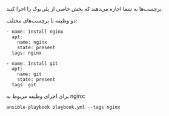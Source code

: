 برچسب‌ها به شما اجازه می‌دهند که بخش خاصی از پلی‌بوک را اجرا کنید.


دو وظیفه با برچسب‌های مختلف:

```
- name: Install nginx
  apt:
    name: nginx
    state: present
  tags: nginx

- name: Install git
  apt:
    name: git
    state: present
  tags: git
```

برای اجرای وظیفه مربوط به nginx:

```
ansible-playbook playbook.yml --tags nginx
```
